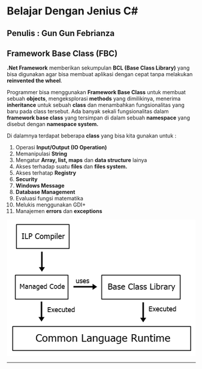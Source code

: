 # Belajar Dengan Jenius C#

## Penulis : Gun Gun Febrianza

## Framework Base Class (FBC)

**.Net Framework** memberikan sekumpulan **BCL (Base Class Library)** yang bisa digunakan agar bisa membuat aplikasi dengan cepat tanpa melakukan **reinvented the wheel**. 

Programmer bisa menggunakan **Framework Base Class** untuk membuat sebuah **objects**, mengeksplorasi **methods** yang dimilikinya, menerima **inheritance** untuk sebuah **class** dan menambahkan fungsionalitas yang baru pada class tersebut. Ada banyak sekali fungsionalitas dalam **framework base class** yang tersimpan di dalam sebuah **namespace** yang disebut dengan **namespace system.** 

Di dalamnya terdapat beberapa **class** yang bisa kita gunakan untuk :

1.	Operasi **Input/Output (IO Operation)**
2.	Memanipulasi **String**
3.	Mengatur **Array, list, maps** dan **data structure** lainya
4.	Akses terhadap suatu **files** dan **files system.**
5.	Akses terhatap **Registry**
6.	**Security**
7.	**Windows Message**
8.	**Database Management**
9.	Evaluasi fungsi matematika
10.	Melukis menggunakan GDI+ 
11.	Manajemen **errors** dan **exceptions**

![](../assets/BaseClassLibrary.png)



---------------------


